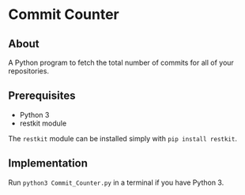 # Commit Counter

## About

A Python program to fetch the total number of commits for all of your repositories.

## Prerequisites

- Python 3
- restkit module

The `restkit` module can be installed simply with `pip install restkit`.

## Implementation

Run `python3 Commit_Counter.py` in a terminal if you have Python 3.
